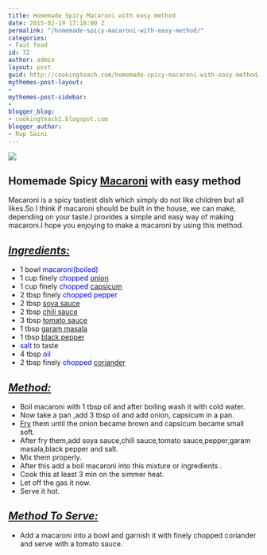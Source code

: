```yaml
---
title: Homemade Spicy Macaroni with easy method
date: 2015-02-19 17:18:00 Z
permalink: "/homemade-spicy-macaroni-with-easy-method/"
categories:
- Fast food
id: 72
author: admin
layout: post
guid: http://cookingteach.com/homemade-spicy-macaroni-with-easy-method/
mythemes-post-layout:
- 
mythemes-post-sidebar:
- 
blogger_blog:
- cookingteach1.blogspot.com
blogger_author:
- Rup Saini
---
```


[![](http://3.bp.blogspot.com/-9yadvnmckFE/VOa4WGasg0I/AAAAAAAAAEs/CAc6jn53ios/s1600/macaroni-fromage-410.jpg)](http://3.bp.blogspot.com/-9yadvnmckFE/VOa4WGasg0I/AAAAAAAAAEs/CAc6jn53ios/s1600/macaroni-fromage-410.jpg)

## Homemade Spicy [Macaroni](http://en.wikipedia.org/wiki/Macaroni_and_cheese "Macaroni and cheese") with easy method

Macaroni is a spicy tastiest dish which simply do not like children but all likes.So I think if macaroni should be built in the house, we can make, depending on your taste.I provides a simple and easy way of making macaroni.I hope you enjoying to make a macaroni by using this method.

## <u>_Ingredients:_</u>

*   1 bowl <span style="color: blue;">macaroni(boiled)</span>
*   1 cup finely <span style="color: blue;">chopped [onion](http://en.wikipedia.org/wiki/Onion "Onion")</span>
*   1 cup finely <span style="color: blue;">chopped [capsicum](http://en.wikipedia.org/wiki/Capsicum "Capsicum")</span>
*   2 tbsp finely <span style="color: blue;">chopped pepper</span>
*   2 tbsp <span style="color: blue;">[soya sauce](http://en.wikipedia.org/wiki/Soy_sauce "Soy sauce")</span>
*   2 tbsp <span style="color: blue;">[chili sauce](http://en.wikipedia.org/wiki/Hot_sauce "Hot sauce")</span>
*   3 tbsp <span style="color: blue;">[tomato sauce](http://en.wikipedia.org/wiki/Tomato_sauce "Tomato sauce")</span>
*   1 tbsp <span style="color: blue;">[garam masala](http://en.wikipedia.org/wiki/Garam_masala "Garam masala")</span>
*   1 tbsp <span style="color: blue;">[black pepper](http://en.wikipedia.org/wiki/Black_pepper "Black pepper")</span>
*   <span style="color: blue;">salt</span> to taste
*   4 tbsp <span style="color: blue;">oil</span>
*   2 tbsp finely <span style="color: blue;">chopped [coriander](http://en.wikipedia.org/wiki/Coriander "Coriander")</span>

## _<u>Method:</u>_

*   Boil macaroni with 1 tbsp oil and after boiling wash it with cold water.
*   Now take a pan ,add 3 tbsp oil and add onion, capsicum in a pan.
*   [Fry](http://en.wikipedia.org/wiki/Fry_%28Futurama%29 "Fry (Futurama)") them until the onion became brown and capsicum became small soft.
*   After fry them,add soya sauce,chili sauce,tomato sauce,pepper,garam masala,black pepper and salt.
*   Mix them properly.
*   After this add a boil macaroni into this mixture or ingredients .
*   Cook this at least 3 min on the simmer heat.
*   Let off the gas it now.
*   Serve it hot.

## _<u>Method To Serve:</u>_

*   Add a macaroni into a bowl and garnish it with finely chopped coriander and serve with a tomato sauce.
